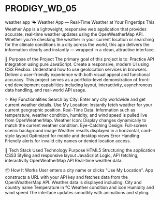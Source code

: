 # PRODIGY_WD_05
weather app
🌤️ Weather App — Real-Time Weather at Your Fingertips
This Weather App is a lightweight, responsive web application that provides accurate, real-time weather updates using the OpenWeatherMap API. Whether you're checking the weather in your current location or searching for the climate conditions in a city across the world, this app delivers the information clearly and instantly — wrapped in a clean, attractive interface.

🎯 Purpose of the Project
The primary goal of this project is to:
Practice API integration using pure JavaScript.
Create a responsive, modern UI using CSS Flexbox.
Understand how to use geolocation services in browsers.
Deliver a user-friendly experience with both visual appeal and functional accuracy.
This project serves as a portfolio-level demonstration of front-end development capabilities including layout, interactivity, asynchronous data handling, and real-world API usage.

✨ Key Functionalities
Search by City: Enter any city worldwide and get current weather details.
Use My Location: Instantly fetch weather for your current geographic position.
Real-Time Data: Information such as temperature, weather condition, humidity, and wind speed is pulled live from OpenWeatherMap.
Weather Icon: Display changes dynamically to match the current weather condition.
Eye-Catching Design:
Full-screen scenic background image
Weather results displayed in a horizontal, card-style layout
Optimized for mobile and desktop views
Error Handling: Friendly alerts for invalid city names or denied location access.

🧰 Tech Stack Used
Technology	Purpose
HTML5	Structuring the application
CSS3	Styling and responsive layout
JavaScript	Logic, API fetching, interactivity
OpenWeatherMap API	Real-time weather data

📦 How It Works
User enters a city name or clicks "Use My Location".
App constructs a URL with your API key and fetches data from the OpenWeatherMap API.
Weather data is displayed including:
City and country name
Temperature in °C
Weather condition and icon
Humidity and wind speed
The interface updates smoothly with animations and styling.
